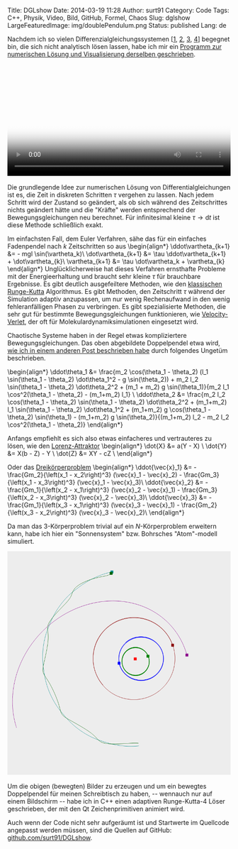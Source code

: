Title: DGLshow
Date: 2014-03-19 11:28
Author: surt91
Category: Code
Tags: C++, Physik, Video, Bild, GitHub, Formel, Chaos
Slug: dglshow
LargeFeaturedImage: img/doublePendulum.png
Status: published
Lang: de

Nachdem ich so vielen Differenzialgleichungssystemen [[1]({filename}/dreikorperproblem.md), [2]({filename}/schmetterlingseffekt.md), [3]({filename}/seltsamer-attraktor.md), [4]({filename}/doppelpendel.md)]
begegnet bin, die sich nicht analytisch lösen lassen, habe ich mir ein
[Programm zur numerischen Lösung und Visualisierung derselben geschrieben](https://github.com/surt91/DGLshow).

<video controls width="100%" poster="/img/doublePendulum.png">
<source src="/vid/doppelpendel.mp4" type="video/mp4"></source>
![Doppelpendel](/img/doublePendulum.png)
</video>

Die grundlegende Idee zur numerischen Lösung von Differentialgleichungen ist es, die Zeit
in diskreten Schritten $\tau$ vergehen zu lassen. Nach jedem Schritt wird der
Zustand so geändert, als ob sich während des Zeitschrittes nichts geändert
hätte und die "Kräfte" werden entsprechend der Bewegungsgleichungen neu berechnet.
Für infinitesimal kleine $\tau \to \mathrm{d}t$ ist diese Methode schließlich exakt.

Im einfachsten Fall, dem Euler Verfahren, sähe das für ein einfaches
Fadenpendel nach $k$ Zeitschritten so aus
\begin{align*}
    \ddot\vartheta_{k+1} &= - mgl \sin(\vartheta_k)\\
    \dot\vartheta_{k+1} &= \tau \ddot\vartheta_{k+1} + \dot\vartheta_{k}\\
    \vartheta_{k+1} &= \tau \dot\vartheta_k + \vartheta_{k}
\end{align*}
Unglücklicherweise hat dieses Verfahren ernsthafte Probleme mit der Energieerhaltung
und braucht sehr kleine $\tau$ für brauchbare Ergebnisse.
Es gibt deutlich ausgefeiltere Methoden, wie den [klassischen Runge-Kutta](https://en.wikipedia.org/wiki/Runge%E2%80%93Kutta_methods#The_Runge.E2.80.93Kutta_method)
Algorithmus. Es gibt Methoden, den Zeitschritt $\tau$ während der Simulation
adaptiv anzupassen, um nur wenig Rechenaufwand in den wenig fehleranfälligen
Phasen zu verbringen. Es gibt spezialisierte Methoden, die sehr gut für bestimmte Bewegungsgleichungen
funktionieren, wie [Velocity-Verlet](https://en.wikipedia.org/wiki/Verlet_integration),
der oft für Molekulardynamiksimulationen eingesetzt wird.

Chaotische Systeme haben in der Regel etwas kompliziertere Bewegungsgleichungen. Das oben abgebildete
Doppelpendel etwa wird, [wie ich in einem anderen Post beschrieben habe]({filename}/doppelpendel.md)
durch folgendes Ungetüm beschrieben.

\begin{align*}
    \ddot\theta_1 &= \frac{m_2 \cos(\theta_1 - \theta_2) (l_1 \sin(\theta_1 - \theta_2) \dot\theta_1^2 - g \sin(\theta_2)) + m_2 l_2 \sin(\theta_1 - \theta_2) \dot\theta_2^2 + (m_1 + m_2) g \sin(\theta_1)}{m_2 l_1 \cos^2(\theta_1 - \theta_2) - (m_1+m_2) l_1} \\
    \ddot\theta_2 &= \frac{m_2 l_2 \cos(\theta_1 - \theta_2) \sin(\theta_1 - \theta_2) \dot\theta_2^2 + (m_1+m_2) l_1 \sin(\theta_1 - \theta_2) \dot\theta_1^2 + (m_1+m_2) g \cos(\theta_1 - \theta_2) \sin(\theta_1) - (m_1+m_2) g \sin(\theta_2)}{(m_1+m_2) l_2 - m_2 l_2 \cos^2(\theta_1 - \theta_2)}
\end{align*}

Anfangs empfiehlt es sich also etwas einfacheres und vertrauteres zu lösen,
wie den [Lorenz-Attraktor]({filename}/schmetterlingseffekt.md)
\begin{align*}
    \dot{X} &= a(Y - X) \\
    \dot{Y} &= X(b - Z) - Y \\
    \dot{Z} &= XY - cZ \\
\end{align*}

Oder das [Dreikörperproblem]({filename}/dreikorperproblem.md)
\begin{align*}
    \ddot{\vec{x}_1} &= -\frac{Gm_2}{\left(x_1 - x_2\right)^3} (\vec{x}_1 - \vec{x}_2) - \frac{Gm_3}{\left(x_1 - x_3\right)^3} (\vec{x}_1 - \vec{x}_3)\\
    \ddot{\vec{x}_2} &= -\frac{Gm_1}{\left(x_2 - x_1\right)^3} (\vec{x}_2 - \vec{x}_1) - \frac{Gm_3}{\left(x_2 - x_3\right)^3} (\vec{x}_2 - \vec{x}_3)\\
    \ddot{\vec{x}_3} &= -\frac{Gm_1}{\left(x_3 - x_1\right)^3} (\vec{x}_3 - \vec{x}_1) - \frac{Gm_2}{\left(x_3 - x_2\right)^3} (\vec{x}_3 - \vec{x}_2)\\
\end{align*}

Da man das 3-Körperproblem trivial auf ein $N$-Körperproblem erweitern kann,
habe ich hier ein "Sonnensystem" bzw. Bohrsches "Atom"-modell simuliert.

![Sonnensystem](/img/planets.png)

Um die obigen (bewegten) Bilder zu erzeugen und um ein bewegtes Doppelpendel
für meinen Schreibtisch zu haben, -- wennauch nur auf einem Bildschirm -- habe
ich in C++ einen adaptiven Runge-Kutta-4 Löser geschrieben, der mit den Qt
Zeichenprimitiven animiert wird.

Auch wenn der Code nicht sehr aufgeräumt ist und Startwerte im Quellcode
angepasst werden müssen, sind die Quellen auf GitHub:
[github.com/surt91/DGLshow](https://github.com/surt91/DGLshow).
